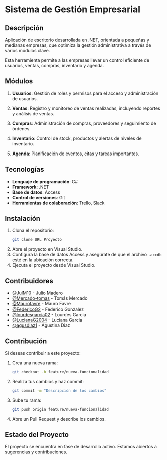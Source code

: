 # Sistema de Gestión Empresarial

## Descripción

Aplicación de escritorio desarrollada en .NET, orientada a pequeñas y medianas empresas, que optimiza la gestión administrativa a través de varios módulos clave. 

Esta herramienta permite a las empresas llevar un control eficiente de usuarios, ventas, compras, inventario y agenda.

## Módulos

1. **Usuarios**: Gestión de roles y permisos para el acceso y administración de usuarios.
  
2. **Ventas**: Registro y monitoreo de ventas realizadas, incluyendo reportes y análisis de ventas.
 
3. **Compras**: Administración de compras, proveedores y seguimiento de órdenes.
  
4. **Inventario**: Control de stock, productos y alertas de niveles de inventario.
 
5. **Agenda**: Planificación de eventos, citas y tareas importantes.

## Tecnologías

- **Lenguaje de programación**: C#
- **Framework**: .NET
- **Base de datos**: Access
- **Control de versiones**: Git
- **Herramientas de colaboración**: Trello, Slack

## Instalación

1. Clona el repositorio:
    ```bash
    git clone URL Proyecto
    ```
2. Abre el proyecto en Visual Studio.
3. Configura la base de datos Access y asegúrate de que el archivo `.accdb` esté en la ubicación correcta.
4. Ejecuta el proyecto desde Visual Studio.

## Contribuidores


- [@JulM10](https://github.com/JulM10) - Julio Madero
- [@Mercado-tomas](https://github.com/Mercado-tomas) - Tomás Mercado
- [@Maurofavre](https://github.com/Maurofavre) - Mauro Favre
- [@FedericoG2](https://github.com/FedericoG2) - Federico Gonzalez
- [@lourdesgarcia02](https://github.com/lourdesgarcia02) - Lourdes Garcia
- [@LucianaG2004](https://github.com/LucianaG2004) - Luciana Garcia
- [@agusdiaz1](https://github.com/agusdiaz1) - Agustina Diaz


## Contribución

Si deseas contribuir a este proyecto:

1. Crea una nueva rama:
    ```bash
    git checkout -b feature/nueva-funcionalidad
    ```
2. Realiza tus cambios y haz commit:
    ```bash
    git commit -m "Descripción de los cambios"
    ```
3. Sube tu rama:
    ```bash
    git push origin feature/nueva-funcionalidad
    ```
4. Abre un Pull Request y describe los cambios.

## Estado del Proyecto

El proyecto se encuentra en fase de desarrollo activo. Estamos abiertos a sugerencias y contribuciones.
